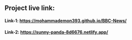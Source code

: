 ## Project live link:
#### Link-1: https://mohammademon393.github.io/BBC-News/
#### Link-2: https://sunny-panda-8d6676.netlify.app/
